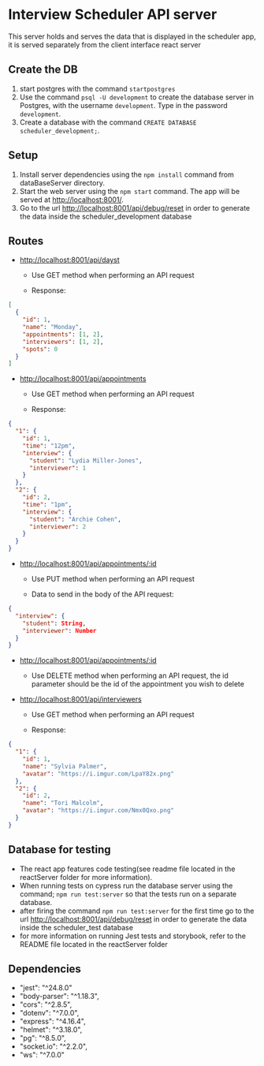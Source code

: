 # Interview Scheduler API server
 This server holds and serves the data that is displayed in the scheduler app, it is served separately from the client interface react server

## Create the DB
1. start postgres with the command `startpostgres`
2. Use the command `psql -U development` to create the database server in Postgres, with the username `development`. Type in the password `development`.
3. Create a database with the command `CREATE DATABASE scheduler_development;`.

## Setup
1. Install server dependencies using the `npm install` command from dataBaseServer directory. 
2. Start the web server using the `npm start` command. The app will be served at <http://localhost:8001/>.
3. Go to the url <http://localhost:8001/api/debug/reset> in order to generate the data inside the scheduler_development database

## Routes

- <http://localhost:8001/api/dayst>

  - Use GET method when performing an API request

  - Response:

```json
[
  {
    "id": 1,
    "name": "Monday",
    "appointments": [1, 2],
    "interviewers": [1, 2],
    "spots": 0
  }
]
```

- <http://localhost:8001/api/appointments>

  - Use GET method when performing an API request

  - Response:

```json
{
  "1": {
    "id": 1,
    "time": "12pm",
    "interview": {
      "student": "Lydia Miller-Jones",
      "interviewer": 1
    }
  },
  "2": {
    "id": 2,
    "time": "1pm",
    "interview": {
      "student": "Archie Cohen",
      "interviewer": 2
    }
  }
}
```

- <http://localhost:8001/api/appointments/:id>

  - Use PUT method when performing an API request

  - Data to send in the body of the API request:

```json
{
  "interview": {
    "student": String,
    "interviewer": Number
  }
}
```

- <http://localhost:8001/api/appointments/:id>

  - Use DELETE method when performing an API request, the id parameter should be the id of the appointment you wish to delete

- <http://localhost:8001/api/interviewers>
  - Use GET method when performing an API request

  - Response:

```json
{
  "1": {
    "id": 1,
    "name": "Sylvia Palmer",
    "avatar": "https://i.imgur.com/LpaY82x.png"
  },
  "2": {
    "id": 2,
    "name": "Tori Malcolm",
    "avatar": "https://i.imgur.com/Nmx0Qxo.png"
  }
}
```

## Database for testing
- The react app features code testing(see readme file located in the reactServer folder for more information). 
- When running tests on cypress run the database server using the command; `npm run test:server` so that the tests run on a separate database.
- after firing the command `npm run test:server` for the first time go to the url <http://localhost:8001/api/debug/reset> in order to generate the data inside the scheduler_test database
- for more information on running Jest tests and storybook, refer to the README file located in the reactServer folder

## Dependencies
- "jest": "^24.8.0"
- "body-parser": "^1.18.3",
- "cors": "^2.8.5",
- "dotenv": "^7.0.0",
- "express": "^4.16.4",
- "helmet": "^3.18.0",
- "pg": "^8.5.0",
- "socket.io": "^2.2.0",
- "ws": "^7.0.0"